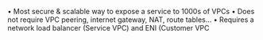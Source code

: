 • Most secure & scalable way to expose a service to 1000s of VPCs
• Does not require VPC peering, internet gateway, NAT, route tables…
• Requires a network load balancer (Service VPC) and ENI (Customer VPC